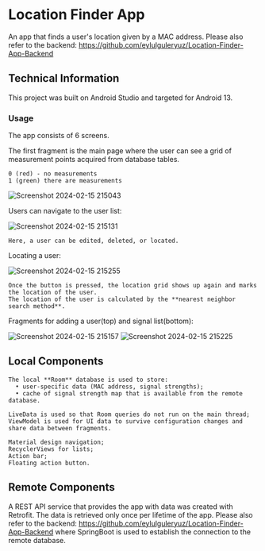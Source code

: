 # Location Finder App

An app that finds a user's location given by a MAC address.
Please also refer to the backend: https://github.com/eylulguleryuz/Location-Finder-App-Backend

## Technical Information

This project was built on Android Studio and targeted for Android 13. 

### Usage

The app consists of 6 screens. 

The first fragment is the main page where the user can see a grid of measurement points acquired from database tables. 
```
0 (red) - no measurements 
1 (green) there are measurements
```
![Screenshot 2024-02-15 215043](https://github.com/eylulguleryuz/Location-Finder-App/assets/20710032/d0172799-6c66-4228-b875-0f991b572984)


Users can navigate to the user list:

![Screenshot 2024-02-15 215131](https://github.com/eylulguleryuz/Location-Finder-App/assets/20710032/7e975307-af56-47a7-97a6-0862f8df8a3d)
```
Here, a user can be edited, deleted, or located. 
```

Locating a user:

![Screenshot 2024-02-15 215255](https://github.com/eylulguleryuz/Location-Finder-App/assets/20710032/7dfe47fb-9d34-4c8f-8394-78935eead209)
```
Once the button is pressed, the location grid shows up again and marks the location of the user.
The location of the user is calculated by the **nearest neighbor search method**.
```

Fragments for adding a user(top) and signal list(bottom):

![Screenshot 2024-02-15 215157](https://github.com/eylulguleryuz/Location-Finder-App/assets/20710032/f6ccb145-e3c8-454e-9017-d916a22abe1a)
![Screenshot 2024-02-15 215225](https://github.com/eylulguleryuz/Location-Finder-App/assets/20710032/0935a4e5-a7ca-4fe8-988a-eecbd65b4025)


## Local Components
```
The local **Room** database is used to store:
  • user-specific data (MAC address, signal strengths);
  • cache of signal strength map that is available from the remote database.
```
```
LiveData is used so that Room queries do not run on the main thread;
ViewModel is used for UI data to survive configuration changes and share data between fragments.
```
```
Material design navigation;
RecyclerViews for lists;
Action bar;
Floating action button.
```

## Remote Components

A REST API service that provides the app with data was created with Retrofit. The data is retrieved only once per lifetime of the app.
Please also refer to the backend: https://github.com/eylulguleryuz/Location-Finder-App-Backend where SpringBoot is used to establish the connection to the remote database.

